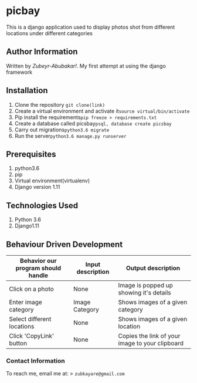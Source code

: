 # picbay

This is a django application used to display photos shot from different locations under different categories

## Author Information
Written by *Zubeyr-Abubakar!*. My first attempt at using the django framework

## Installation

1. Clone the repository `git clone(link)`
2. Create a virtual environment and activate it`source virtual/bin/activate`
3. Pip install the requirements`pip freeze > requirements.txt`
4. Create a database called picsbay`psql, database create picsbay`
5. Carry out migrations`python3.6 migrate`
6. Run the server`python3.6 manage.py runserver`

## Prerequisites
1. python3.6
2. pip
3. Virtual environment(virtualenv)
4. Django version 1.11

## Technologies Used
1. Python 3.6
2. Django1.11

## Behaviour Driven Development

| Behavior our program should handle | Input description |  Output description
| --- | --- | --- |
| Click on a photo | None | Image is popped up showing it's details
| Enter image category | Image Category |  Shows images of a given category
| Select different locations | None |  Shows images of a given location
| Click 'CopyLink' button | None |  Copies the link of your image to your clipboard


### Contact Information
To reach me, email me at: > `zubkayare@gmail.com`


